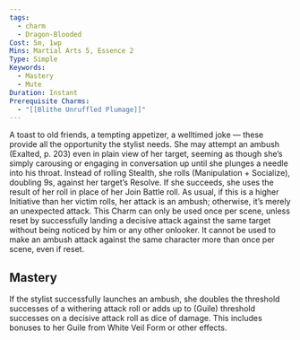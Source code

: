 ```yaml
---
tags:
  - charm
  - Dragon-Blooded
Cost: 5m, 1wp
Mins: Martial Arts 5, Essence 2
Type: Simple
Keywords:
  - Mastery
  - Mute
Duration: Instant
Prerequisite Charms:
  - "[[Blithe Unruffled Plumage]]"
---
```

A toast to old friends, a tempting appetizer, a welltimed joke — these provide all the opportunity the stylist needs. She may attempt an ambush (Exalted, p. 203) even in plain view of her target, seeming as though she’s simply carousing or engaging in conversation up until she plunges a needle into his throat. Instead of rolling Stealth, she rolls (Manipulation + Socialize), doubling 9s, against her target’s Resolve. If she succeeds, she uses the result of her roll in place of her Join Battle roll. As usual, if this is a higher Initiative than her victim rolls, her attack is an ambush; otherwise, it’s merely an unexpected attack. This Charm can only be used once per scene, unless reset by successfully landing a decisive attack against the same target without being noticed by him or any other onlooker. It cannot be used to make an ambush attack against the same character more than once per scene, even if reset. 
## Mastery

If the stylist successfully launches an ambush, she doubles the threshold successes of a withering attack roll or adds up to (Guile) threshold successes on a decisive attack roll as dice of damage. This includes bonuses to her Guile from White Veil Form or other effects.